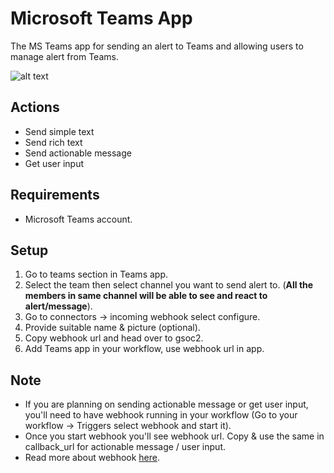# Microsoft Teams App

The MS Teams app for sending an alert to Teams and allowing users to manage alert from Teams.

![alt text](https://github.com/Gsoc2/python-apps/blob/master/microsoft-teams/1.0.0/MicrosoftTeams-image.png?raw=true)

## Actions

- Send simple text
- Send rich text
- Send actionable message
- Get user input

## Requirements

- Microsoft Teams account.

## Setup

1. Go to teams section in Teams app.
2. Select the team then select channel you want to send alert to. (__All the members in same channel will be able to see and react to alert/message__).
3. Go to connectors &#8594; incoming webhook select configure.
4. Provide suitable name & picture (optional).
5. Copy webhook url and head over to gsoc2.
6. Add Teams app in your workflow, use webhook url in app.

## Note
- If you are planning on sending actionable message or get user input, you'll need to have webhook running in your workflow (Go to your workflow &#8594; Triggers select webhook and start it).
- Once you start webhook you'll see webhook url. Copy & use the same in callback_url for actionable message / user input.
- Read more about webhook [here](https://gsoc2r.io/docs/triggers#webhook).
